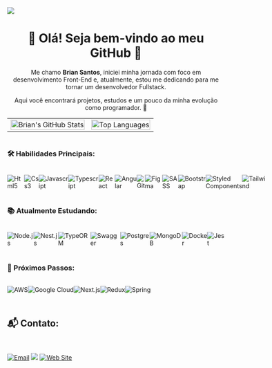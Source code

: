 <img align='center' src='https://user-images.githubusercontent.com/101475826/162542137-34d12c73-bd6a-406d-b350-0664b88e9a5a.jpg'>

<div align='center'> <h1>🌟 Olá! Seja bem-vindo ao meu GitHub 🌟</h1> <p>Me chamo <b>Brian Santos</b>, iniciei minha jornada com foco em desenvolvimento Front-End e, atualmente, estou me dedicando para me tornar um desenvolvedor Fullstack.</p> <p>Aqui você encontrará projetos, estudos e um pouco da minha evolução como programador. 🚀</p> </div>

<table align="center">
  <tr>
    <td align="center">
      <a href="https://github.com/BadBoyORG">
        <img width="100%" src="https://github-readme-stats.vercel.app/api?username=BadBoyORG&show_icons=true&theme=tokyonight&text_color=999999&locale=pt-br" alt="Brian's GitHub Stats">
      </a>
    </td>
    <td align="center">
      <a href="https://github.com/BadBoyORG">
        <img width="100%" src="https://github-readme-stats.vercel.app/api/top-langs/?username=BadBoyORG&bg_color=00000000&text_color=999999&hide_border=true&locale=pt-br" alt="Top Languages">
      </a>
    </td>
  </tr>
</table> 

#

### 🛠️ Habilidades Principais:

<div style="display: flex; padding: 1rem 0">
  <img height="" width="" alt='Html5' src="https://img.shields.io/badge/HTML5-E34F26?style=for-the-badge&logo=html5&logoColor=white">
  <img height="" width="" alt='Css3' src="https://img.shields.io/badge/CSS3-1572B6?style=for-the-badge&logo=css3&logoColor=white"> 
  <img height="" width="" alt='Javascript' src="https://img.shields.io/badge/JavaScript-F7DF1E?style=for-the-badge&logo=javascript&logoColor=black">
  <img height="" width="" alt="Typescript" src="https://img.shields.io/badge/TypeScript-007ACC?style=for-the-badge&logo=typescript&logoColor=white">
  <img height="" width="" alt="React" src="https://img.shields.io/badge/React-20232A?style=for-the-badge&logo=react&logoColor=61DAFB">
  <img height="" width="" alt="Angular" src="https://img.shields.io/badge/angular-%23DD0031.svg?style=for-the-badge&logo=angular&logoColor=white">
  <img height="" width="" alt="Git" src="https://img.shields.io/badge/Git-E34F26?style=for-the-badge&logo=git&logoColor=white">
  <img height="" width="" alt="Figma" src="https://img.shields.io/badge/figma-%23F24E1E.svg?style=for-the-badge&logo=figma&logoColor=white">
  <img height="" width="" alt="SASS" src="https://img.shields.io/badge/Sass-CC6699?style=for-the-badge&logo=sass&logoColor=white">
  <img height="" width="" alt="Bootstrap" src="https://img.shields.io/badge/Bootstrap-563D7C?style=for-the-badge&logo=bootstrap&logoColor=white">
  <img height="" width="" alt="Styled Components" src="https://img.shields.io/badge/styled--components-DB7093?style=for-the-badge&logo=styled-components&logoColor=white">
  <img height="" width="" alt="Tailwind" src="https://img.shields.io/badge/Tailwind_CSS-38B2AC?style=for-the-badge&logo=tailwind-css&logoColor=white">
</div>

### 📚 Atualmente Estudando:

<div style="display: flex; padding: 1rem 0">
  <img height="" width="" alt="Node.js" src="https://img.shields.io/badge/Node.js-43853D?style=for-the-badge&logo=node.js&logoColor=white">
  <img height="" width="" alt="Nest.js" src="https://img.shields.io/badge/nestjs-%23E0234E.svg?style=for-the-badge&logo=nestjs&logoColor=white">
  <img height="" width="" alt="TypeORM" src="https://img.shields.io/badge/TypeORM-FE0803.svg?style=for-the-badge&logo=typeorm&logoColor=white">
  <img height="" width="" alt="Swagger" src="https://img.shields.io/badge/-Swagger-%23Clojure?style=for-the-badge&logo=swagger&logoColor=white">
  <img height="" width="" alt="Postgres" src="https://img.shields.io/badge/postgres-%23316192.svg?style=for-the-badge&logo=postgresql&logoColor=white">
  <img height="" width="" alt="MongoDB" src="https://img.shields.io/badge/MongoDB-%234ea94b.svg?style=for-the-badge&logo=mongodb&logoColor=white">
  <img height="" width="" alt="Docker" src="https://img.shields.io/badge/docker-%230db7ed.svg?style=for-the-badge&logo=docker&logoColor=white">
  <img height="" width="" alt="Jest" src="https://img.shields.io/badge/-jest-%23C21325?style=for-the-badge&logo=jest&logoColor=white">
</div>

### 🎯 Próximos Passos:

<div style="display: flex; padding: 1rem 0">
  <img height="" width="" alt="AWS" src="https://img.shields.io/badge/AWS-%23FF9900.svg?style=for-the-badge&logo=amazon-aws&logoColor=white">
  <img height="" width="" alt="Google Cloud" src="https://img.shields.io/badge/GoogleCloud-%234285F4.svg?style=for-the-badge&logo=google-cloud&logoColor=white">
  <img height="" width="" alt="Next.js" src="https://img.shields.io/badge/Next-black?style=for-the-badge&logo=next.js&logoColor=white">
  <img height="" width="" alt="Redux" src="https://img.shields.io/badge/redux-%23593d88.svg?style=for-the-badge&logo=redux&logoColor=white">
  <img height="" width="" alt="Spring" src="https://img.shields.io/badge/spring-%236DB33F.svg?style=for-the-badge&logo=spring&logoColor=white">
</div>

#

## 📬 Contato:

<div style="display: flex; padding: 1rem 0">
  
  [![Email](https://img.shields.io/badge/mail-7030a0?style=for-the-badge&logo=Gmail&logoColor=white)](mailto:sbriansantos2002@gmail.com)
  <a href="https://www.linkedin.com/in/brian-santos-790729212/"><img src="https://img.shields.io/badge/LinkedIn-0077B5?style=for-the-badge&logo=linkedin&logoColor=white"></a>
  [![Web Site](https://img.shields.io/badge/web%20site-7030a0?style=for-the-badge&logo=Google%20Chrome&logoColor=white)](https://github.com/BadBoyORG)
</div>

#
